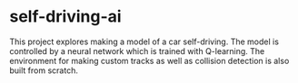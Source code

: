 # self-driving-ai
This project explores making a model of a car self-driving. The model is controlled by a neural network which is trained with Q-learning. The environment for making custom tracks as well as collision detection is also built from scratch.
